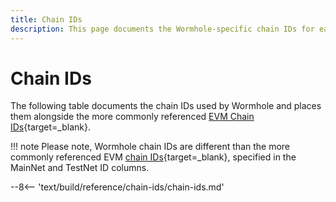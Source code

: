 ```yaml
---
title: Chain IDs
description: This page documents the Wormhole-specific chain IDs for each chain and contrasts them to the more commonly referenced EVM chain IDs originating in EIP-155.
---
```


# Chain IDs

The following table documents the chain IDs used by Wormhole and places them alongside the more commonly referenced [EVM Chain IDs](https://chainlist.org/){target=\_blank}.

!!! note
    Please note, Wormhole chain IDs are different than the more commonly referenced EVM [chain IDs](https://eips.ethereum.org/EIPS/eip-155){target=\_blank}, specified in the MainNet and TestNet ID columns.

--8<-- 'text/build/reference/chain-ids/chain-ids.md'

